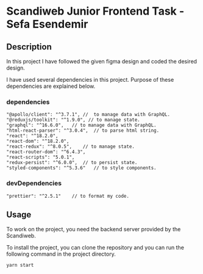 # Scandiweb Junior Frontend Task - Sefa Esendemir

## Description

In this project I have followed the given figma design and coded the desired design.

I have used several dependencies in this project. Purpose of these dependencies are explained below.


###  dependencies
    "@apollo/client": "^3.7.1", //  to manage data with GraphQL.
    "@reduxjs/toolkit": "^1.9.0", // to manage state.
    "graphql": "^16.6.0",   // to manage data with GraphQL.
    "html-react-parser": "^3.0.4",  // to parse html string.
    "react": "^18.2.0", 
    "react-dom": "^18.2.0",
    "react-redux": "^8.0.5",    // to manage state.
    "react-router-dom": "^6.4.3",
    "react-scripts": "5.0.1",
    "redux-persist": "^6.0.0",  // to persist state.
    "styled-components": "^5.3.6"   // to style components.

###  devDependencies
    "prettier": "^2.5.1"    // to format my code.

##  Usage
To work on the project, you need the backend server provided by the Scandiweb.

To install the project, you can clone the repository and you can run the following command in the project directory.

    yarn start

